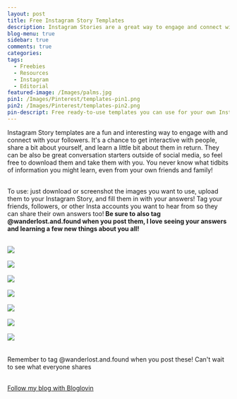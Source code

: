 ```yaml
---
layout: post
title: Free Instagram Story Templates
description: Instagram Stories are a great way to engage and connect with your followers. Here are 7 free ready-to-use Story templates you can use to join in on the fun with your own account.
blog-menu: true
sidebar: true
comments: true
categories:
tags:
  - Freebies
  - Resources
  - Instagram
  - Editorial
featured-image: /Images/palms.jpg
pin1: /Images/Pinterest/templates-pin1.png
pin2: /Images/Pinterest/templates-pin2.png
pin-descript: Free ready-to-use templates you can use for your own Instagram Stories | Wanderlost + Found | www.getwanderlostandfound.com
---
```

<meta property="og:Wanderlot + Found" content="Blog" />
<div itemscope itemtype="http://schema.org/Article">
    <meta itemprop="url" content="http://www.getwanderlostandfound.com/asia/2018/04/15/instagram-templates.html" />
    <span itemprop="name" content="Instagram Story Templates" />
    <span itemprop="author" content="Jenn | Wanderlost + Found" />
    <span itemprop="description" content="Free templates you can use for your Instagram Stories"></span>
</div>

Instagram Story templates are a fun and interesting way to engage with and connect with your followers. It's a chance to get interactive with people, share a bit about yourself, and learn a little bit about them in return. They can be also be great conversation starters outside of social media, so feel free to download them and take them with you. You never know what tidbits of information you might learn, even from your own friends and family! <br><br>

To use: just download or screenshot the images you want to use, upload them to your Instagram Story, and fill them in with your answers! Tag your friends, followers, or other Insta accounts you want to hear from so they can share their own answers too!<b> Be sure to also tag @wanderlost.and.found when you post them, I love seeing your answers and learning a few new things about you all!</b><br><br>

<div class="center">
<img src="/Images/Templates/Get To Know Me.png" class="post-img">
</div><br>

<div class="center">
<img src="/Images/Templates/This or That - Destinations.png" class="post-img">
</div><br>

<div class="center">
<img src="/Images/Templates/This or That - Travel Disasters.png" class="post-img">
</div><br>

<div class="center">
<img src="/Images/Templates/This or That - Opposites.png" class="post-img">
</div><br>

<div class="center">
<img src="/Images/Templates/This or That - Random Questions.png" class="post-img">
</div><br>

<div class="center">
<img src="/Images/Templates/Bucketlist - Natural Wonders.png" class="post-img">
</div><br>

<div class="center">
<img src="/Images/Templates/Bucketlist - World Wonders.png" class="post-img">
</div><br><br>
Remember to tag @wanderlost.and.found when you post these! Can't wait to see what everyone shares <i class="fas fa-heart"></i><br><br>

<a href="https://www.bloglovin.com/blog/14888857/?claim=89ryubxvqb4">Follow my blog with Bloglovin</a>
